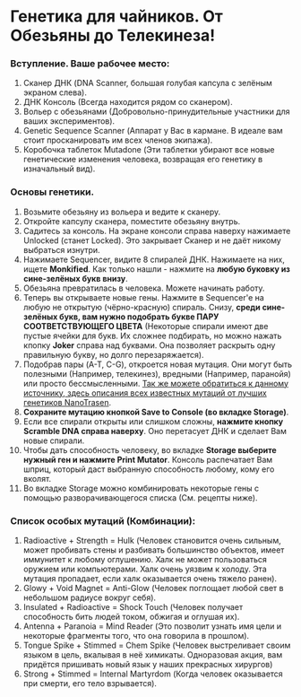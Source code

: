 
# Генетика для чайников. От Обезьяны до Телекинеза!

### Вступление. Ваше рабочее место:
1. Сканер ДНК (DNA Scanner, большая голубая капсула с зелёным экраном слева).
2. ДНК Консоль (Всегда находится рядом со сканером).
3. Вольер с обезьянами (Добровольно-принудительные участники для ваших экспериментов).
4. Genetic Sequence Scanner (Аппарат у Вас в кармане. В идеале вам стоит просканировать им всех членов экипажа).
5. Коробочка таблеток Mutadone (Эти таблетки убирают все новые генетические изменения человека, возвращая его генетику в изначальный вид).

### Основы генетики.
1. Возьмите обезьяну из вольера и ведите к cканеру.
2. Откройте капсулу сканера, поместите обезьяну внутрь.
3. Садитесь за консоль. На экране консоли справа наверху нажимаете Unlocked (станет Locked). Это закрывает Сканер и не даёт никому выбраться изнутри.
4. Нажимаете Sequencer, видите 8 спиралей ДНК. Нажимаете на них, ищете **Monkified**. Как только нашли - нажмите на **любую буковку из сине-зелёных букв внизу**.
5. Обезьяна превратилась в человека. Можете начинать работу.
6. Теперь вы открываете новые гены. Нажмите в Sequencer'e на любую не открытую (чёрно-красную) спираль. Снизу, **среди сине-зелёных букв, вам нужно подобрать букве ПАРУ СООТВЕТСТВУЮЩЕГО ЦВЕТА** (Некоторые спирали имеют две пустые ячейки для букв. Их сложнее подбирать, но можно нажать кпопку **Joker** справа над буквами. Она позволяет раскрыть одну правильную букву, но долго перезаряжается).
7. Подобрав пары (A-T, C-G), откроется новая мутация. Они могут быть полезными (Например, телекинез), вредными (Например, паранойя) или просто бессмысленными. [Так же можете обратиться к данному источнику, здесь описания всех известных мутаций от лучших генетиков NanoTrasen](https://tgstation13.org/wiki/Guide_to_genetics).
8. **Сохраните мутацию кнопкой Save to Console (во вкладке Storage)**.
9. Если все спирали открыты или слишком сложны, **нажмите кнопку Scramble DNA справа наверху**. Оно перетасует ДНК и сделает Вам новые спирали.
10. Чтобы дать способность человеку, во вкладке **Storage выберите нужный ген и нажмите Print Mutator**. Консоль распечатает Вам шприц, который даст выбранную способность любому, кому его вколят.
11. Во вкладке Storage можно комбинировать некоторые гены с помощью разворачивающегося списка (См. рецепты ниже).

### Список особых мутаций (Комбинации): 
1. Radioactive + Strength = Hulk (Человек становится очень сильным, может пробивать стены и разбивать большинство объектов, имеет иммунитет к любому оглушению. Халк не может пользоваться оружием или компьютерами. Халк очень уязвим к холоду. Эта мутация пропадает, если халк оказывается очень тяжело ранен).
2. Glowy + Void Magnet = Anti-Glow (Человек поглощает любой свет в небольшом радиусе вокруг себя).
3. Insulated + Radioactive = Shock Touch (Человек получает способность бить людей током, обжигая и оглушая их).
4. Antenna + Paranoia = Mind Reader (Это позволит узнать имя цели и некоторые фрагменты того, что она говорила в прошлом).
5. Tongue Spike + Stimmed = Chem Spike (Человек выстреливает своим языком в цель, вкалывая в неё химикаты. Одноразовая акция, вам придётся пришивать новый язык у наших прекрасных хирургов)
6. Strong + Stimmed = Internal Martyrdom (Когда человек оказывается при смерти, его тело взрывается).